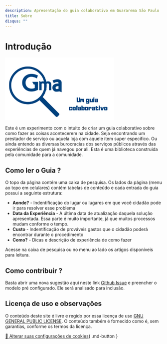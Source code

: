 ```yaml
---
description: Apresentação do guia colaborativo em Guararema São Paulo
title: Sobre
disqus: ""
---
```

# Introdução

![Apresentação](_img/capa.png)

Este é um experimento com o intuito de criar um guia colaborativo sobre como fazer as coisas acontecerem na cidade. 
Seja encontrando um prestador de serviço ou aquela loja com aquele item super especifico. 
Ou ainda entendo as diversas burocracias dos serviços públicos através das experiências de quem já navegou por ali.
Esta é uma biblioteca construida pela comunidade para a comunidade.

## Como ler o Guia ?

O topo da página contém uma caixa de pesquisa. Os lados da página (menu ao topo em celulares) contém tabelas de conteúdo e cada entrada do guia possui a seguinte estrutura:

- **Aonde?** - Indentificação do lugar ou lugares em que você cidadão pode ir para resolver esse problema
- **Data da Experiência** - A última data de atualização daquela solução apresentada. Essa parte é muito importante, já que muitos processos mudam conforme o tempo.
- **Custo** - Indentificação de prováveis gastos que o cidadão poderá encontrar durante o procedimento
- **Como?** - Dicas e descrição de experiência de como fazer

Acesse na caixa de pesquisa ou no menu ao lado os artigos disponíveis para leitura.

## Como contribuir ?

Basta abrir uma nova sugestão aqui neste link [Github Issue](https://github.com/thethales/guararema/issues/new) e preencher o modelo pré configurado. Ele será analisado para inclusão.

## Licença de uso e observações

O conteúdo deste site é livre e regido por essa licença de uso [GNU GENERAL PUBLIC LICENSE](LICENSE.md). O conteúdo também é fornecido como é, sem garantias, conforme os termos da licença.

[🍪 Alterar suas configurações de cookies](#__consent){ .md-button }

